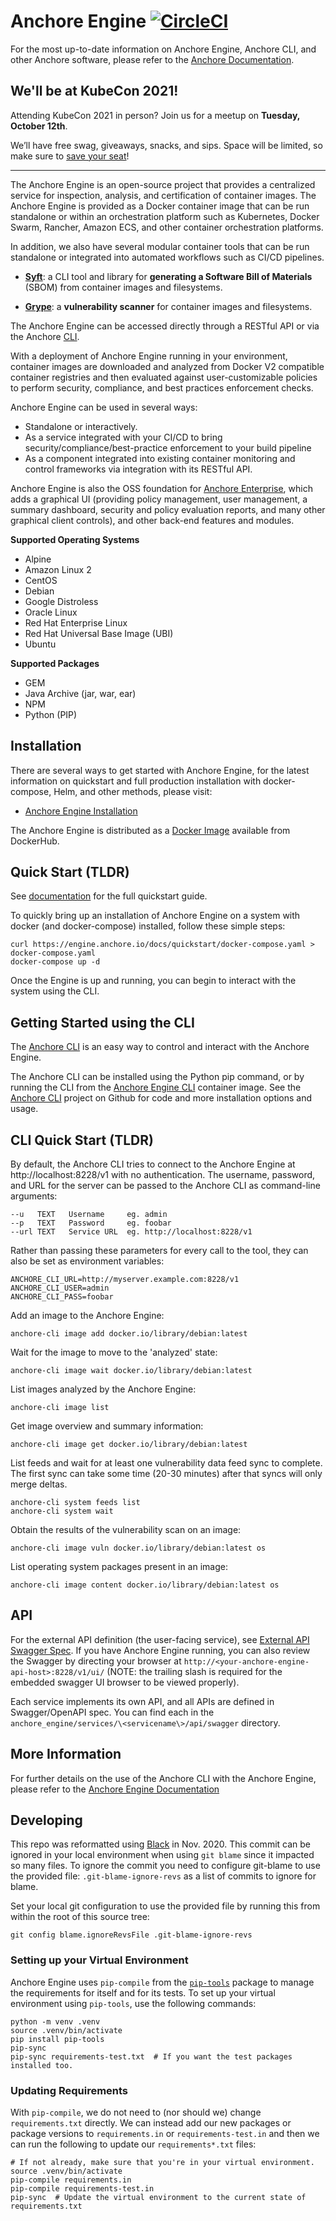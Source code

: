 # Anchore Engine [![CircleCI](https://circleci.com/gh/anchore/anchore-engine/tree/master.svg?style=svg)](https://circleci.com/gh/anchore/anchore-engine/tree/master)

For the most up-to-date information on Anchore Engine, Anchore CLI, and other Anchore software, please refer to the
[Anchore Documentation](https://engine.anchore.io).

## We'll be at KubeCon 2021!

Attending KubeCon 2021 in person? Join us for a meetup on **Tuesday, October 12th**.

We’ll have free swag, giveaways, snacks, and sips. Space will be limited, so make sure to
[save your seat](https://get.anchore.com/2021-kubecon-na-opensource-happy-hour/)!

---

The Anchore Engine is an open-source project that provides a centralized service for inspection, analysis, and
certification of container images. The Anchore Engine is provided as a Docker container image that can be run standalone
or within an orchestration platform such as Kubernetes, Docker Swarm, Rancher, Amazon ECS, and other container
orchestration platforms.

In addition, we also have several modular container tools that can be run standalone or integrated into automated
workflows such as CI/CD pipelines.

- **[Syft](https://github.com/anchore/syft)**: a CLI tool and library for **generating a Software Bill of Materials**
  (SBOM) from container images and filesystems.

- **[Grype](https://github.com/anchore/grype)**: a **vulnerability scanner** for container images and filesystems.

The Anchore Engine can be accessed directly through a RESTful API or via the Anchore
[CLI](https://github.com/anchore/anchore-cli).

With a deployment of Anchore Engine running in your environment, container images are downloaded and analyzed from
Docker V2 compatible container registries and then evaluated against user-customizable policies to perform security,
compliance, and best practices enforcement checks.

Anchore Engine can be used in several ways:

- Standalone or interactively.
- As a service integrated with your CI/CD to bring security/compliance/best-practice enforcement to your build pipeline
- As a component integrated into existing container monitoring and control frameworks via integration with its RESTful
  API.

Anchore Engine is also the OSS foundation for [Anchore Enterprise](https://anchore.com/enterprise), which adds a
graphical UI (providing policy management, user management, a summary dashboard, security and policy evaluation reports,
and many other graphical client controls), and other back-end features and modules.

**Supported Operating Systems**

- Alpine
- Amazon Linux 2
- CentOS
- Debian
- Google Distroless
- Oracle Linux
- Red Hat Enterprise Linux
- Red Hat Universal Base Image (UBI)
- Ubuntu

**Supported Packages**

- GEM
- Java Archive (jar, war, ear)
- NPM
- Python (PIP)

## Installation

There are several ways to get started with Anchore Engine, for the latest information on quickstart and full production
installation with docker-compose, Helm, and other methods, please visit:

- [Anchore Engine Installation](https://engine.anchore.io/docs/install/)

The Anchore Engine is distributed as a [Docker Image](https://hub.docker.com/r/anchore/anchore-engine/) available from
DockerHub.

## Quick Start (TLDR)

See [documentation](https://engine.anchore.io/docs/quickstart/) for the full quickstart guide.

To quickly bring up an installation of Anchore Engine on a system with docker (and docker-compose) installed, follow
these simple steps:

```
curl https://engine.anchore.io/docs/quickstart/docker-compose.yaml > docker-compose.yaml
docker-compose up -d
```

Once the Engine is up and running, you can begin to interact with the system using the CLI.

## Getting Started using the CLI

The [Anchore CLI](https://github.com/anchore/anchore-cli) is an easy way to control and interact with the Anchore Engine.

The Anchore CLI can be installed using the Python pip command, or by running the CLI from the
[Anchore Engine CLI](https://hub.docker.com/r/anchore/engine-cli) container image. See the
[Anchore CLI](https://github.com/anchore/anchore-cli) project on Github for code and more installation options and
usage.

## CLI Quick Start (TLDR)

By default, the Anchore CLI tries to connect to the Anchore Engine at http://localhost:8228/v1 with no authentication.
The username, password, and URL for the server can be passed to the Anchore CLI as command-line arguments:

    --u   TEXT   Username     eg. admin
    --p   TEXT   Password     eg. foobar
    --url TEXT   Service URL  eg. http://localhost:8228/v1

Rather than passing these parameters for every call to the tool, they can also be set as environment variables:

    ANCHORE_CLI_URL=http://myserver.example.com:8228/v1
    ANCHORE_CLI_USER=admin
    ANCHORE_CLI_PASS=foobar

Add an image to the Anchore Engine:

    anchore-cli image add docker.io/library/debian:latest

Wait for the image to move to the 'analyzed' state:

    anchore-cli image wait docker.io/library/debian:latest

List images analyzed by the Anchore Engine:

    anchore-cli image list

Get image overview and summary information:

    anchore-cli image get docker.io/library/debian:latest

List feeds and wait for at least one vulnerability data feed sync to complete. The first sync can take some time
(20-30 minutes) after that syncs will only merge deltas.

    anchore-cli system feeds list
    anchore-cli system wait

Obtain the results of the vulnerability scan on an image:

    anchore-cli image vuln docker.io/library/debian:latest os

List operating system packages present in an image:

    anchore-cli image content docker.io/library/debian:latest os

## API

For the external API definition (the user-facing service), see
[External API Swagger Spec](https://github.com/anchore/anchore-engine/blob/master/anchore_engine/services/apiext/swagger/swagger.yaml).
If you have Anchore Engine running, you can also review the Swagger by directing your browser at
`http://<your-anchore-engine-api-host>:8228/v1/ui/` (NOTE: the trailing slash is required for the embedded swagger UI
browser to be viewed properly).

Each service implements its own API, and all APIs are defined in Swagger/OpenAPI spec. You can find each in the
`anchore_engine/services/\<servicename\>/api/swagger` directory.

## More Information

For further details on the use of the Anchore CLI with the Anchore Engine, please refer to the
[Anchore Engine Documentation](https://engine.anchore.io/)

## Developing

This repo was reformatted using [Black](https://black.readthedocs.io/en/stable/) in Nov. 2020. This commit can
be ignored in your local environment when using `git blame` since it impacted so many files. To ignore the commit you
need to configure git-blame to use the provided file: `.git-blame-ignore-revs` as a list of commits to ignore for blame.

Set your local git configuration to use the provided file by running this from within the root of this source tree:
```shell
git config blame.ignoreRevsFile .git-blame-ignore-revs
````

### Setting up your Virtual Environment
Anchore Engine uses `pip-compile` from the [`pip-tools`](https://pip-tools.readthedocs.io/en/latest/) package to manage
the requirements for itself and for its tests. To set up your virtual environment using `pip-tools`, use the following
commands:

```shell
python -m venv .venv
source .venv/bin/activate
pip install pip-tools
pip-sync
pip-sync requirements-test.txt  # If you want the test packages installed too.
```

### Updating Requirements
With `pip-compile`, we do not need to (nor should we) change `requirements.txt` directly. We can instead add our new
packages or package versions to `requirements.in` or `requirements-test.in` and then we can run the following to
update our `requirements*.txt` files:

```shell
# If not already, make sure that you're in your virtual environment.
source .venv/bin/activate
pip-compile requirements.in
pip-compile requirements-test.in
pip-sync  # Update the virtual environment to the current state of requirements.txt
```

